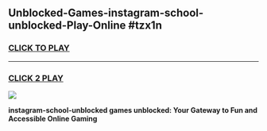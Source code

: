 
## Unblocked-Games-instagram-school-unblocked-Play-Online #tzx1n
<h3>
<a href="https://news.freeplayer.one?title=instagram-school-unblocked&ref=3">CLICK TO PLAY</a></h3>
<hr>

<h3>
<a href="https://news.freeplayer.one?title=instagram-school-unblocked&ref=3">CLICK 2 PLAY</a>
  
</h3>

<a href="https://news.freeplayer.one?title=instagram-school-unblocked&ref=3"><img src="https://clearcache.store/games.png"></a>


**instagram-school-unblocked games unblocked: Your Gateway to Fun and Accessible Online Gaming**
